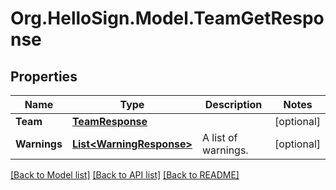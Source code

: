# Org.HelloSign.Model.TeamGetResponse

## Properties

Name | Type | Description | Notes
------------ | ------------- | ------------- | -------------
**Team** | [**TeamResponse**](TeamResponse.md) |    | [optional] 
**Warnings** | [**List&lt;WarningResponse&gt;**](WarningResponse.md) |  A list of warnings.  | [optional] 

[[Back to Model list]](../README.md#documentation-for-models) [[Back to API list]](../README.md#documentation-for-api-endpoints) [[Back to README]](../README.md)

